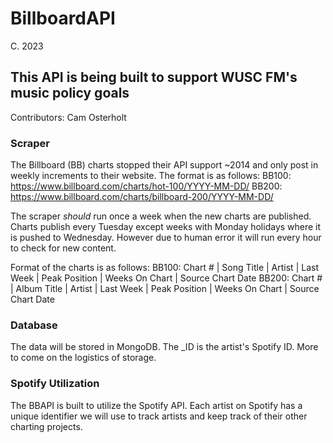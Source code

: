 # BillboardAPI
C. 2023

## This API is being built to support WUSC FM's music policy goals
Contributors: Cam Osterholt

### Scraper
The Billboard (BB) charts stopped their API support ~2014 and only post in weekly increments to their website. The format is as follows: 
BB100: https://www.billboard.com/charts/hot-100/YYYY-MM-DD/
BB200: https://www.billboard.com/charts/billboard-200/YYYY-MM-DD/

The scraper *should* run once a week when the new charts are published. Charts publish every Tuesday except weeks with Monday holidays where it is pushed to Wednesday. However due to human error it will run every hour to check for new content. 

Format of the charts is as follows:
BB100: Chart # | Song Title  | Artist | Last Week | Peak Position | Weeks On Chart | Source Chart Date
BB200: Chart # | Album Title | Artist | Last Week | Peak Position | Weeks On Chart | Source Chart Date

### Database
The data will be stored in MongoDB. The _ID is the artist's Spotify ID. More to come on the logistics of storage. 

### Spotify Utilization
The BBAPI is built to utilize the Spotify API. Each artist on Spotify has a unique identifier we will use to track artists and keep track of their other charting projects. 